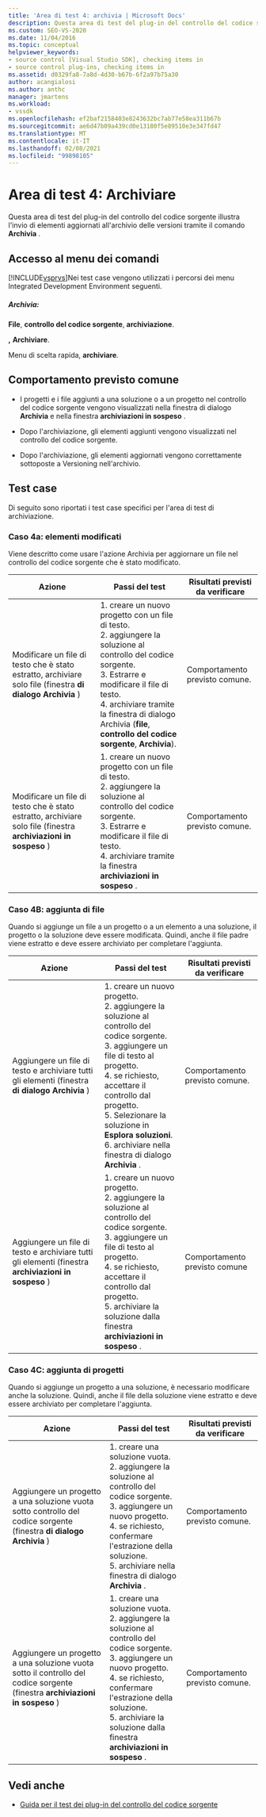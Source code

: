 ```yaml
---
title: 'Area di test 4: archivia | Microsoft Docs'
description: Questa area di test del plug-in del controllo del codice sorgente illustra l'invio di elementi aggiornati all'archivio versioni usando il comando Archivia.
ms.custom: SEO-VS-2020
ms.date: 11/04/2016
ms.topic: conceptual
helpviewer_keywords:
- source control [Visual Studio SDK], checking items in
- source control plug-ins, checking items in
ms.assetid: d0329fa8-7a8d-4d30-b67b-6f2a97b75a30
author: acangialosi
ms.author: anthc
manager: jmartens
ms.workload:
- vssdk
ms.openlocfilehash: ef2baf2158403e8243632bc7ab77e58ea311b67b
ms.sourcegitcommit: ae6d47b09a439cd0e13180f5e89510e3e347fd47
ms.translationtype: MT
ms.contentlocale: it-IT
ms.lasthandoff: 02/08/2021
ms.locfileid: "99898105"
---
```

# <a name="test-area-4-check-in"></a>Area di test 4: Archiviare
Questa area di test del plug-in del controllo del codice sorgente illustra l'invio di elementi aggiornati all'archivio delle versioni tramite il comando **Archivia** .

## <a name="command-menu-access"></a>Accesso al menu dei comandi
 [!INCLUDE[vsprvs](../../code-quality/includes/vsprvs_md.md)]Nei test case vengono utilizzati i percorsi dei menu Integrated Development Environment seguenti.

##### <a name="check-in"></a>Archivia:
 **File**, **controllo del codice sorgente**, **archiviazione**.

 **,** **Archiviare**.

 Menu di scelta rapida, **archiviare**.

## <a name="common-expected-behavior"></a>Comportamento previsto comune

- I progetti e i file aggiunti a una soluzione o a un progetto nel controllo del codice sorgente vengono visualizzati nella finestra di dialogo **Archivia** e nella finestra **archiviazioni in sospeso** .

- Dopo l'archiviazione, gli elementi aggiunti vengono visualizzati nel controllo del codice sorgente.

- Dopo l'archiviazione, gli elementi aggiornati vengono correttamente sottoposte a Versioning nell'archivio.

## <a name="test-cases"></a>Test case
 Di seguito sono riportati i test case specifici per l'area di test di archiviazione.

### <a name="case-4a-modified-items"></a>Caso 4a: elementi modificati
 Viene descritto come usare l'azione Archivia per aggiornare un file nel controllo del codice sorgente che è stato modificato.

|Azione|Passi del test|Risultati previsti da verificare|
|------------|----------------|--------------------------------|
|Modificare un file di testo che è stato estratto, archiviare solo file (finestra **di dialogo Archivia** )|1. creare un nuovo progetto con un file di testo.<br />2. aggiungere la soluzione al controllo del codice sorgente.<br />3. Estrarre e modificare il file di testo.<br />4. archiviare tramite la finestra di dialogo Archivia (**file**, **controllo del codice sorgente**, **Archivia**).|Comportamento previsto comune.|
|Modificare un file di testo che è stato estratto, archiviare solo file (finestra **archiviazioni in sospeso** )|1. creare un nuovo progetto con un file di testo.<br />2. aggiungere la soluzione al controllo del codice sorgente.<br />3. Estrarre e modificare il file di testo.<br />4. archiviare tramite la finestra **archiviazioni in sospeso** .|Comportamento previsto comune.|

### <a name="case-4b-adding-files"></a>Caso 4B: aggiunta di file
 Quando si aggiunge un file a un progetto o a un elemento a una soluzione, il progetto o la soluzione deve essere modificata. Quindi, anche il file padre viene estratto e deve essere archiviato per completare l'aggiunta.

|Azione|Passi del test|Risultati previsti da verificare|
|------------|----------------|--------------------------------|
|Aggiungere un file di testo e archiviare tutti gli elementi (finestra **di dialogo Archivia** )|1. creare un nuovo progetto.<br />2. aggiungere la soluzione al controllo del codice sorgente.<br />3. aggiungere un file di testo al progetto.<br />4. se richiesto, accettare il controllo dal progetto.<br />5. Selezionare la soluzione in **Esplora soluzioni**.<br />6. archiviare nella finestra di dialogo **Archivia** .|Comportamento previsto comune.|
|Aggiungere un file di testo e archiviare tutti gli elementi (finestra **archiviazioni in sospeso** )|1. creare un nuovo progetto.<br />2. aggiungere la soluzione al controllo del codice sorgente.<br />3. aggiungere un file di testo al progetto.<br />4. se richiesto, accettare il controllo dal progetto.<br />5. archiviare la soluzione dalla finestra **archiviazioni in sospeso** .|Comportamento previsto comune|

### <a name="case-4c-adding-projects"></a>Caso 4C: aggiunta di progetti
 Quando si aggiunge un progetto a una soluzione, è necessario modificare anche la soluzione. Quindi, anche il file della soluzione viene estratto e deve essere archiviato per completare l'aggiunta.

|Azione|Passi del test|Risultati previsti da verificare|
|------------|----------------|--------------------------------|
|Aggiungere un progetto a una soluzione vuota sotto controllo del codice sorgente (finestra **di dialogo Archivia** )|1. creare una soluzione vuota.<br />2. aggiungere la soluzione al controllo del codice sorgente.<br />3. aggiungere un nuovo progetto.<br />4. se richiesto, confermare l'estrazione della soluzione.<br />5. archiviare nella finestra di dialogo **Archivia** .|Comportamento previsto comune.|
|Aggiungere un progetto a una soluzione vuota sotto il controllo del codice sorgente (finestra **archiviazioni in sospeso** )|1. creare una soluzione vuota.<br />2. aggiungere la soluzione al controllo del codice sorgente.<br />3. aggiungere un nuovo progetto.<br />4. se richiesto, confermare l'estrazione della soluzione.<br />5. archiviare la soluzione dalla finestra **archiviazioni in sospeso** .|Comportamento previsto comune.|

## <a name="see-also"></a>Vedi anche
- [Guida per il test dei plug-in del controllo del codice sorgente](../../extensibility/internals/test-guide-for-source-control-plug-ins.md)
